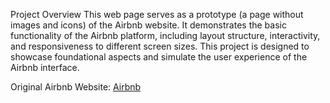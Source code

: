 Project Overview
This web page serves as a prototype (a page without images and icons) of the Airbnb website. It demonstrates the basic functionality of the Airbnb platform, including layout structure, interactivity, and responsiveness to different screen sizes. This project is designed to showcase foundational aspects and simulate the user experience of the Airbnb interface.

Original Airbnb Website: [Airbnb](https://www.airbnb.co.uk/)

